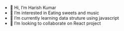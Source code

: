 - 👋 Hi, I’m Harish Kumar 
- 👀 I’m interested in Eating sweets and music 
- 🌱 I’m currently learning data struture using javascript 
- 💞️ I’m looking to collaborate on React project 
<!-- - 📫 How to reach me ==> https://harishkumarforever.vercel.app/ -->
 
